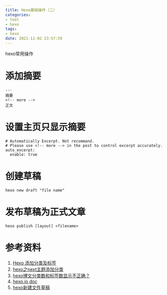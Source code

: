 ```yaml
---
title: Hexo基础操作（二）
categories:
- tool
- hexo
tags:
- hexo
date: 2021-11-02 23:57:59
---
```

 hexo常用操作

<!-- more -->

# 添加摘要

  ```
---
摘要
<!-- more -->
正文
  ```

# 设置主页只显示摘要

```
# Automatically Excerpt. Not recommand.
# Please use <!-- more --> in the post to control excerpt accurately.
auto_excerpt:
  enable: true
```

#  创建草稿

```
hexo new draft "file name"
```

# 发布草稿为正式文章

```
hexo publish [layout] <filename>
```



# 参考资料

1. [Hexo 添加分类及标签](https://juejin.im/post/5cc11c41f265da038f7745b5)
2. [hexo之next主题添加分类](https://blog.csdn.net/u011240016/article/details/79422462)
3. [hexo博文分类数和标签数显示不正确？](https://www.zhihu.com/question/39130089)
4. [hexo.io doc](https://hexo.io/zh-cn/docs/front-matter)
5. [hexo新建文件草稿](https://www.jianshu.com/p/262372d14c90)

